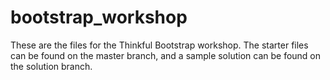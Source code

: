 # bootstrap_workshop
These are the files for the Thinkful Bootstrap workshop. The starter files can be found on the master branch, and a sample solution can be found on the solution branch.